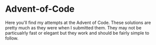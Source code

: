 # Advent-of-Code
Here you'll find my attempts at the Advent of Code. These solutions are pretty much as they were when I submitted them. They may not be particualrly fast or elegant but they work and should be fairly simple to follow.
